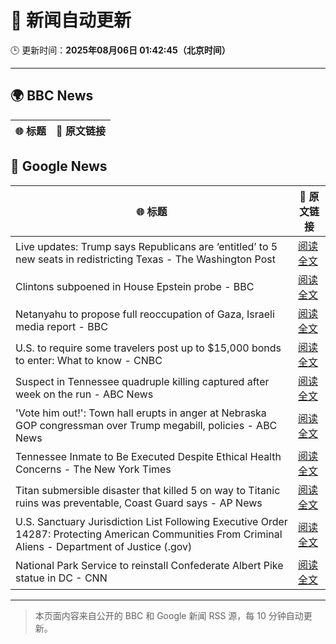 # 🧠 新闻自动更新

🕒 更新时间：**2025年08月06日 01:42:45（北京时间）**

---

## 🌍 BBC News

| 🌐 标题 | 🔗 原文链接 |
|--------|-------------|

## 📰 Google News

| 🌐 标题 | 🔗 原文链接 |
|--------|-------------|
| Live updates: Trump says Republicans are ‘entitled’ to 5 new seats in redistricting Texas - The Washington Post | [阅读全文](https://news.google.com/rss/articles/CBMifkFVX3lxTE5QV2lwRzV3OGM3dkVhQmdXN09BZktjWjl4c0ZDWG5vQm42RmZLMnlYLTFpbkNlRmYtOXBjX0NqZlFsQmVhRWtOVEJES0Rqc3dySmtwN0lBaDBhNWFaRXVNbndaMWdPam9tdThFZF8wVTFxRDNFaXJKVkVkWXpyUQ?oc=5) |
| Clintons subpoened in House Epstein probe - BBC | [阅读全文](https://news.google.com/rss/articles/CBMiWkFVX3lxTE5zdFlvakFXY1JWd2sxbDZ1M2VESXVrRkppNXpiNUJVYmtvRkhVQzZWNjlHN0dITXdsdnZ6NW9ZYmpFMzFFRnpQcE5fX2VBQ19zM28yT3llY0MwQdIBX0FVX3lxTE93eTc3VzZ6Slp5N0IySlNrSDByMW9oLXpjaEI3Nm1IbEtVTkhPcEE4OXVBSjJRTGo1R1hRcU0td1BRSG95N0MyWl90UkdPYjQwd2ZuaDRXRm9hS0FjZXdN?oc=5) |
| Netanyahu to propose full reoccupation of Gaza, Israeli media report - BBC | [阅读全文](https://news.google.com/rss/articles/CBMiWkFVX3lxTFAxNW9sOC1hdzcta0NHNDhsVGU2UG45M3p2TEJSeTdVMm9va2Jub0l0SzQ2SzhSU3Q1OXhxT0RWaTBWaHhTUHNLb0o0OEpUV3NCaVlOci1SLU9Gd9IBX0FVX3lxTE42ZkloYjVmd1VPcTVHaVF4TlBCaVZienQ3d0VJNDBJTlhReFFDcjFJY0pXbWl3U01HcnZfYlFtNnhNTjFoTTk5THpWZTVmYVpfU0dHVjkya2tMNWNmTWs0?oc=5) |
| U.S. to require some travelers post up to $15,000 bonds to enter: What to know - CNBC | [阅读全文](https://news.google.com/rss/articles/CBMipwFBVV95cUxOSlJibHlXVmVZR0VjblBnelpHc3Q3dDFSSHNhRVhGNXdueVBWay1lanFlb3JNVlhIS3hSVDZyZ2dkZjdual84X0lKM2gwMnR2aHRobUtIM1FObDhqSlAyQkZqSVhzQzRKMWRETXYtcndrRURfbnRLU0J5WFpuWFIxSTdBWk1nWnBESElDR3Nrdm54MUV6b1dDWFd6clgxNDBfZzFTVEVYNNIBrAFBVV95cUxOQ1J2bkV6dGozclVHOFBJZ0k1ZUlPODBWdDFlRkVfZTFsVVA2XzNndllyVVJoTTVwdDBMcExpQWwwNl9Sbi0zMlktS294ODhoOXJ2WjRNWFhrQlhGQmJ1Ym9tM0Y4bnhVTFdoZEhfUGRZcVo3bGoybWFScXNOOVp6SDFQeWlBZkIxaG1EQTRGU0steEUzbVZFTTEtVS0za01JOGtYLWxjTEZHTVZP?oc=5) |
| Suspect in Tennessee quadruple killing captured after week on the run - ABC News | [阅读全文](https://news.google.com/rss/articles/CBMiqAFBVV95cUxQQkZwRXpwOGk3Tm9KWmxqRk94Mzl6aDJoczEzTEpta1hxd2dLUTUxdURWN3dnVFBfTWJqQkx6VXV6RjF5aVpRQjlPZkY1R2VvSS1ucWhjLXJ3Y01GcElSZWd1TlRDdGlwZTBaVEYwOUpvVzRnRm1tek9CMVNURF96U0NsZFdPVFc0cXhhLWZlSjF0cnVTN0VZaDIyZUIyRGFseXM4ZUxBbEzSAa4BQVVfeXFMTUF4Q2s4T3lqUERCRDdaTldDU3hKeGJ6LUMzNTNCRGs1dmE1NlI2V2Fkc2RGMkZQREdVYmVKakVyRWtBRFFMYVdzSFdoMVZnTnVuRGlOam5QdVg2YVNUeS1VckIzVzdyb1F1WnFBaFNoWkN1OC1naW9NdjNzcTBLSzlDMENJbXFCSW9aa1hxSkJ5SE84TWota05qRTJSNmVUei15WnU3ZTl4UHFHUEpB?oc=5) |
| 'Vote him out!': Town hall erupts in anger at Nebraska GOP congressman over Trump megabill, policies - ABC News | [阅读全文](https://news.google.com/rss/articles/CBMipgFBVV95cUxQMWphbHVocTZmWGdGYzI0ZUVvT1ZJMHJNZC1GZlFOdXhhNW9rX0FWckZqVTBielZWMnpTWHRJWFhTcEZWX2hnbExWYWhJNlJWWVFwZnVidlZKNnlwRVJ1akJ3aUc0OC1yUXRibFdBUWZ5ZS1tQWpjN1BVSWNCN1VQc25ELUpKTjA2M2RTaXBoc01VN1V6Z3AtbTNuLV9zekoxWkxlQU1n0gGrAUFVX3lxTFBaX2dpbGI0bFJjZjBHcjlLSXdXZnZERGF4anFGZlBXNzhlTkNrT2E2Yk9pYk8yeEpxUVRmY0dxcXFVbElESXROV1BsS29EcTJTWFo4Y1dUT1lubm1QY19TM1hYcjZEUWZwY2xhM3J0TjFNclcxUHV3Qm1lYXV6Wm5kbnAyaVZGNnFaZ3dpX2lHZ3JiOTFLR3dOSmRwVk9qcklPbXBJVkxTc1N3MA?oc=5) |
| Tennessee Inmate to Be Executed Despite Ethical Health Concerns - The New York Times | [阅读全文](https://news.google.com/rss/articles/CBMijgFBVV95cUxOZUpud2NpaV90N1MzM0c5NmY5RkUxOTBva2puUXVEZkZ5ZmpZWDNIUURsSDZRLTZ2OFBpb052b3dFU3A2aW1pay1hWFlnS1J1ZVBtM0pvUUVfRGc4Y0FDeWFCNXhQUU1KS2w3OHlOSUlWMWViNHBvN2FteUxLcE1QYkJwaHA5NU4zWHBLOWJR?oc=5) |
| Titan submersible disaster that killed 5 on way to Titanic ruins was preventable, Coast Guard says - AP News | [阅读全文](https://news.google.com/rss/articles/CBMiswFBVV95cUxONlA5Zl9RSkdpbklNUG1PM1RXSDF2MEhqQTZ3bktKV19PbV9EUTNBN1hoLXkwTThUcG1XYzA1UG11dmo5MXlpMk53WFRPeDRUcFJTa1V5RUJFOTR5TmpKV0RnZTVYQ3c5YTVZb1l6VlA0LWJqb2VCYURaOHZMeTdxLVZlZVJRd2JWRjhDOVRQWDRiN09XZ3VfV1hsN2ZWaHJySEZING9ocXg1M01wSEFleS03UQ?oc=5) |
| U.S. Sanctuary Jurisdiction List Following Executive Order 14287: Protecting American Communities From Criminal Aliens - Department of Justice (.gov) | [阅读全文](https://news.google.com/rss/articles/CBMivgFBVV95cUxNNDlZTWRFRXZsR2l4U1NpQWxYemk5SzhEWlZJb1B3OFRzeEtoQU5KU0hsbmNRNko4eVJUVjRYMlVuOW93ZzMwc1gwTDM5Z0N1a1BuSlMyaHJibVZHLTZHcjZOOHo0NXN1WWtWWUNkelE4RWtZU3drUV9uYVpJUDhfaTVhMFYzc2xPUkJZWEV4V1lOUDhOS1E5QTRYNWtFZEhaRnlvV3FQV1lLdkxTbTRVQ2tmRkdrSXJfM2gzSHhn?oc=5) |
| National Park Service to reinstall Confederate Albert Pike statue in DC - CNN | [阅读全文](https://news.google.com/rss/articles/CBMihwFBVV95cUxNR3NhQ2gzMWlIUjc2NDZyVzZTQ2dHc3FmY05ua2xnRU9DZGZHMkJfYk1qc0ZMSThWSGNSbnJfakFuTU5pdG1XWGFKMWJzSXc1aHBmWXpLaktlVncxMllPZDZUOG1VQTdFMVUtODllaEpPRU1zaWdubkYxR3VMUFpOaUVRLTZQWkHSAYwBQVVfeXFMTnNNU2hjZ1BVcDZITVQwOXV3cHRqQmdEU2dQVW5rMjBXc29GbHhaaDJCNkFWQmFJVTZ3Q3FaSWtoQkphNHdwRVFZOTFCYjZfQk5NYzkyNkt2WXpOLU1FTEpsTmphNHRKYWpTZlkxRk9ISll5MFhOOXh3R2xSSERGZFc3ZmpOOEx0Zlp1LXA?oc=5) |

---
> 本页面内容来自公开的 BBC 和 Google 新闻 RSS 源，每 10 分钟自动更新。